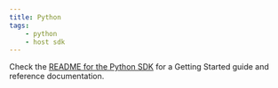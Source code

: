 ```yaml
---
title: Python
tags:
    - python
    - host sdk
---
```


Check the [README for the Python SDK](https://github.com/extism/python-sdk#readme) for a Getting Started guide and reference documentation.

